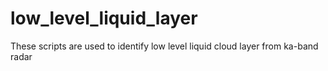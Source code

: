 # low_level_liquid_layer
These scripts are used to identify low level liquid  cloud layer  from ka-band radar
